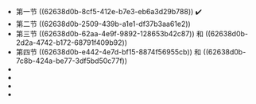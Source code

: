 - 第一节  ((62638d0b-8cf5-412e-b7e3-eb6a3d29b788)) ✔️
- 第二节 ((62638d0b-2509-439b-a1e1-df37b3aa61e2))
- 第三节 ((62638d0b-62aa-4e9f-9892-128653b42c87)) 和 ((62638d0b-2d2a-4742-b172-68791f409b92))
- 第四节 ((62638d0b-e442-4e7d-bf15-8874f56955cb)) 和 ((62638d0b-7c8b-424a-be77-3df5bd50c77f))
-
-
-
-